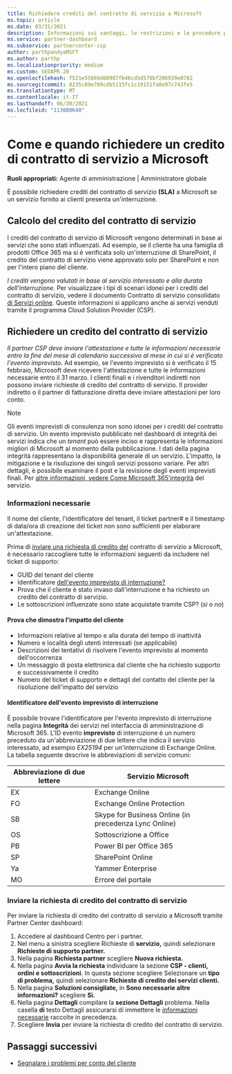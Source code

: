 ```yaml
---
title: Richiedere crediti del contratto di servizio a Microsoft
ms.topic: article
ms.date: 03/31/2021
description: Informazioni sui vantaggi, le restrizioni e le procedure per richiedere un credito del contratto di servizio a Microsoft in caso di interruzione del servizio da parte dei clienti.
ms.service: partner-dashboard
ms.subservice: partnercenter-csp
author: parthpandyaMSFT
ms.author: parthp
ms.localizationpriority: medium
ms.custom: SEOAPR.20
ms.openlocfilehash: f521e55869d60987fb46cd5d570bf206939e0782
ms.sourcegitcommit: 8235c89e789cdb5115fc1c19151fa8e97c743fe5
ms.translationtype: MT
ms.contentlocale: it-IT
ms.lasthandoff: 06/30/2021
ms.locfileid: "113080640"
---
```

# <a name="how-and-when-to-request-a-service-level-agreement-sla-credit-from-microsoft"></a>Come e quando richiedere un credito di contratto di servizio a Microsoft

**Ruoli appropriati:** Agente di amministrazione | Amministratore globale

È possibile richiedere crediti del contratto di servizio **(SLA)** a Microsoft se un servizio fornito ai clienti presenta un'interruzione.

## <a name="sla-credit-calculation"></a>Calcolo del credito del contratto di servizio

I crediti del contratto di servizio di Microsoft vengono determinati in base ai servizi che sono stati influenzati. Ad esempio, se il cliente ha una famiglia di prodotti Office 365 ma si è verificata solo un'interruzione di SharePoint, il credito del contratto di servizio viene approvato solo per SharePoint e non per l'intero piano del cliente.

*I crediti vengono valutati in base al servizio interessato e alla durata dell'interruzione.* Per visualizzare i tipi di scenari idonei per i crediti del contratto di servizio, vedere il documento Contratto di servizio consolidato [di Servizi online](http://www.microsoftvolumelicensing.com/DocumentSearch.aspx?Mode=3&DocumentTypeId=37). Queste informazioni si applicano anche ai servizi venduti tramite il programma Cloud Solution Provider (CSP).


## <a name="request-an-sla-credit"></a>Richiedere un credito del contratto di servizio

*Il partner CSP deve inviare l'attestazione e tutte le informazioni necessarie entro la fine del mese di calendario successivo al mese in cui si è verificato l'evento imprevisto.* Ad esempio, se l'evento imprevisto si è verificato il 15 febbraio, Microsoft deve ricevere l'attestazione e tutte le informazioni necessarie entro il 31 marzo. I clienti finali e i rivenditori indiretti non possono inviare richieste di credito del contratto di servizio. Il provider indiretto o il partner di fatturazione diretta deve inviare attestazioni per loro conto.

> [!NOTE]
> Gli eventi imprevisti di consulenza non sono idonei per i crediti del contratto di servizio. Un evento imprevisto pubblicato nel dashboard di integrità dei servizi indica che un *tenant* può essere inciso e rappresenta le informazioni migliori di Microsoft al momento della pubblicazione. I dati della pagina integrità rappresentano la disponibilità generale di un servizio. L'impatto, la mitigazione e la risoluzione dei singoli servizi possono variare. Per altri dettagli, è possibile esaminare il post e la revisione degli eventi imprevisti finali. Per [altre informazioni, vedere Come Microsoft 365'integrità](/microsoft-365/enterprise/view-service-health#incidents-and-advisories) del servizio.

### <a name="required-information"></a>Informazioni necessarie

Il nome del cliente, l'identificatore del tenant, il ticket partner# e il timestamp di data/ora di creazione del ticket non sono sufficienti per elaborare un'attestazione.

Prima di [inviare una richiesta di credito del](#submit-sla-credit-request) contratto di servizio a Microsoft, è necessario raccogliere tutte le informazioni seguenti da includere nel ticket di supporto: 

- GUID del tenant del cliente
- Identificatore [dell'evento imprevisto di interruzione?](#outage-incident-identifier)
- Prova che il cliente è stato invaso dall'interruzione e ha richiesto un credito del contratto di servizio.
- Le sottoscrizioni influenzate sono state acquistate tramite CSP? (*sì* o *no*)

#### <a name="evidence-that-proves-customer-impact"></a>Prova che dimostra l'impatto del cliente

- Informazioni relative al tempo e alla durata del tempo di inattività
- Numero e località degli utenti interessati (se applicabile)
- Descrizioni dei tentativi di risolvere l'evento imprevisto al momento dell'occorrenza
- Un messaggio di posta elettronica dal cliente che ha richiesto supporto e successivamente il credito
- Numero del ticket di supporto e dettagli del contatto del cliente per la risoluzione dell'impatto del servizio


#### <a name="outage-incident-identifier"></a>Identificatore dell'evento imprevisto di interruzione

È possibile trovare l'identificatore per l'evento imprevisto di interruzione nella pagina **Integrità** dei servizi nel interfaccia di amministrazione di Microsoft 365. L'ID evento **imprevisto** di interruzione è un numero preceduto da un'abbreviazione di due lettere che indica il servizio interessato, ad esempio *EX25194* per un'interruzione di Exchange Online. La tabella seguente descrive le abbreviazioni di servizio comuni:

| Abbreviazione di due lettere | Servizio Microsoft |
| ----------------------- | ----------------- |
| EX | Exchange Online |
| FO | Exchange Online Protection |
| SB | Skype for Business Online (in precedenza Lync Online) |
| OS | Sottoscrizione a Office |
| PB | Power BI per Office 365 |
| SP | SharePoint Online |
| Ya | Yammer Enterprise |
| MO | Errore del portale |

### <a name="submit-sla-credit-request"></a>Inviare la richiesta di credito del contratto di servizio

Per inviare la richiesta di credito del contratto di servizio a Microsoft tramite Partner Center dashboard:

1. Accedere al dashboard Centro per i partner.
2. Nel menu a sinistra scegliere Richieste di **servizio,** quindi selezionare **Richieste di supporto partner.**
3. Nella pagina **Richiesta partner** scegliere **Nuova richiesta.**
4. Nella pagina **Avvia la richiesta** individuare la sezione **CSP - clienti, ordini e sottoscrizioni**. In questa sezione scegliere Selezionare un **tipo di problema,** quindi selezionare **Richieste di credito dei servizi clienti.**
5. Nella pagina **Soluzioni consigliate,** in **Sono necessarie altre informazioni?** scegliere **Sì.**
6. Nella pagina **Dettagli** compilare la **sezione Dettagli** problema. Nella casella **di** testo Dettagli assicurarsi di immettere le [informazioni necessarie](#required-information) raccolte in precedenza.
7. Scegliere **Invia** per inviare la richiesta di credito del contratto di servizio.

## <a name="next-steps"></a>Passaggi successivi

- [Segnalare i problemi per conto del cliente](report-problems-on-behalf-of-a-customer.md)
